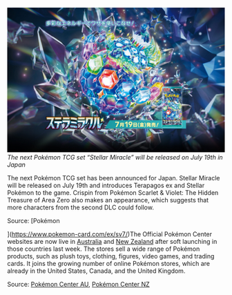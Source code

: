 

[![The next Pokémon TCG set “Stellar Miracle” will be released on July 19th in Japan](/web/images/the-next-pokemon-tcg-set-stellar-miracle-will-be-released-on-july-19th-in-japan.jpeg)](/web/images/the-next-pokemon-tcg-set-stellar-miracle-will-be-released-on-july-19th-in-japan.jpeg)*The next Pokémon TCG set “Stellar Miracle” will be released on July 19th in Japan*



The next Pokémon TCG set has been announced for Japan. Stellar Miracle will be released on July 19th and introduces Terapagos ex and Stellar Pokémon to the game. Crispin from Pokémon Scarlet & Violet: The Hidden Treasure of Area Zero also makes an appearance, which suggests that more characters from the second DLC could follow.

Source: [Pokémon  

](https://www.pokemon-card.com/ex/sv7/)The Official Pokémon Center websites are now live in [Australia](https://www.pokemoncenter.com/en-au) and [New Zealand](https://www.pokemoncenter.com/en-nz) after soft launching in those countries last week. The stores sell a wide range of Pokémon products, such as plush toys, clothing, figures, video games, and trading cards. It joins the growing number of online Pokémon stores, which are already in the United States, Canada, and the United Kingdom.

Source: [Pokémon Center AU](https://www.pokemoncenter.com/en-au), [Pokémon Center NZ](https://www.pokemoncenter.com/en-nz)